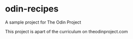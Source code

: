 # odin-recipes
A sample project for The Odin Project

This project is apart of the curriculum on theodinproject.com